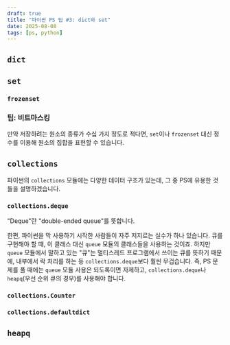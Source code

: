 ```yaml
---
draft: true
title: "파이썬 PS 팁 #3: dict와 set"
date: 2025-08-08
tags: [ps, python]
---
```



## `dict`

## `set`

### `frozenset`

### 팁: 비트마스킹

만약 저장하려는 원소의 종류가 수십 가지 정도로 적다면, `set`이나 `frozenset` 대신 정수를 이용해 원소의 집합을 표현할 수 있습니다.

## `collections`

파이썬의 `collections` 모듈에는 다양한 데이터 구조가 있는데, 그 중 PS에 유용한 것들을 설명하겠습니다.

### `collections.deque`

"Deque"란 "double-ended queue"를 뜻합니다.

한편, 파이썬을 막 사용하기 시작한 사람들이 자주 저지르는 실수가 하나 있습니다. 큐를 구현해야 할 때, 이 클래스 대신 `queue` 모듈의 클래스들을 사용하는 것이죠.
하지만 `queue` 모듈에서 말하고 있는 "큐"는 멀티스레드 프로그램에서 쓰이는 큐를 뜻하기 때문에, 내부에서 락 처리를 하는 등 `collections.deque`보다 훨씬 무겁습니다.
즉, PS 문제를 풀 때에는 `queue` 모듈 사용은 되도록이면 자제하고, `collections.deque`나 `heapq`(우선 순위 큐의 경우)를 사용해야 합니다.

### `collections.Counter`

### `collections.defaultdict`

## `heapq`

